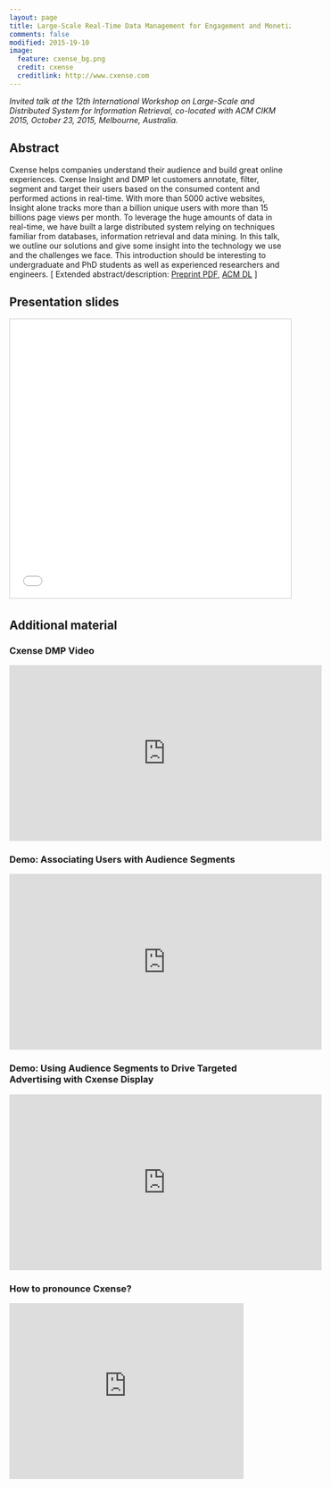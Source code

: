 ```yaml
---
layout: page
title: Large-Scale Real-Time Data Management for Engagement and Monetization
comments: false
modified: 2015-19-10
image:
  feature: cxense_bg.png
  credit: cxense
  creditlink: http://www.cxense.com
---
```

<p style="align:left"><i>Invited talk at the 12th International Workshop on Large-Scale and Distributed System for Information Retrieval, co-located with ACM CIKM 2015, October 23, 2015, Melbourne, Australia.</i></p>

<h2>Abstract</h2>
Cxense helps companies understand their audience and build great online experiences. Cxense Insight and DMP let customers annotate, filter, segment and target their users based on the consumed content and performed actions in real-time. With more than 5000 active websites, Insight alone tracks more than a billion unique users with more than 15 billions page views per month. To leverage the huge amounts of data in real-time, we have built a large distributed system relying on techniques familiar from databases, information retrieval and data mining. In this talk, we outline our solutions and give some insight into the technology we use and the challenges we face. This introduction should be interesting to undergraduate and PhD students as well as experienced researchers and engineers. [ Extended abstract/description: <a href="http://s-j.github.io/assets/cxense-at-lsdsir-2015.pdf">Preprint PDF</a>,  <a href="http://dl.acm.org/citation.cfm?id=2809953">ACM DL</a> ]

<h2>Presentation slides</h2>
<center><iframe src="//www.slideshare.net/slideshow/embed_code/key/v6wxhSZtCtmo6f" width="600" height="500" frameborder="0" marginwidth="0" marginheight="0" scrolling="no" style="border:1px solid #CCC; border-width:1px; margin-bottom:5px; max-width: 100%;" allowfullscreen></iframe></center>

<h2>Additional material</h2>
<h3>Cxense DMP Video</h3>
<iframe width="560" height="315" src="https://www.youtube.com/embed/x0xO_d-T284" frameborder="0" allowfullscreen></iframe>

<h3>Demo: Associating Users with Audience Segments</h3>
<iframe width="560" height="315" src="https://www.youtube.com/embed/kFKgpQWDZS0" frameborder="0" allowfullscreen></iframe>

<h3>Demo: Using Audience Segments to Drive Targeted Advertising with Cxense Display</h3>
<iframe width="560" height="315" src="https://www.youtube.com/embed/MIRR383Q-AU" frameborder="0" allowfullscreen></iframe>

<h3>How to pronounce Cxense?</h3>
<iframe width="420" height="315" src="https://www.youtube.com/embed/RhSKws-fdVE" frameborder="0" allowfullscreen></iframe>
